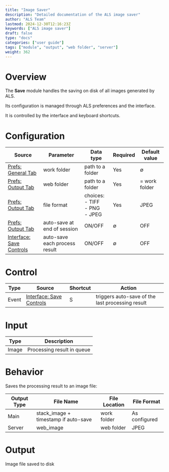 ```yaml
---
title: "Image Saver"
description: "Detailed documentation of the ALS image saver"
author: "ALS Team"
lastmod: 2024-12-30T12:16:23Z
keywords: ["ALS image saver"]
draft: false
type: "docs"
categories: ["user guide"]
tags: ["module", "output", "web folder", "server"]
weight: 362
---
```


# Overview

The **Save** module handles the saving on disk of all images generated by ALS.

Its configuration is managed through ALS preferences and the interface.

It is controlled by the interface and keyboard shortcuts.

# Configuration

| Source                                                                          | Parameter                     | Data type                           | Required | Default value        |
|---------------------------------------------------------------------------------|-------------------------------|-------------------------------------|----------|----------------------|
| [Prefs: General Tab](../../user-guide/preferences/general/#work-folder)         | work folder                   | path to a folder                    | Yes      | ∅                    |
| [Prefs: Output Tab](../../user-guide/preferences/output/#web-folder)            | web folder                    | path to a folder                    | Yes      | = work folder        |
| [Prefs: Output Tab](../../user-guide/preferences/output/#format)                | file format                   | choices:<br>- TIFF<br>- PNG<br>- JPEG | Yes      | JPEG                 |
| [Prefs: Output Tab](../../user-guide/preferences/output/#autosave-on-stop)     | auto-save at end of session   | ON/OFF                              | ∅        | OFF                  |
| [Interface: Save Controls](../../user-guide/ui/controls/#save-controls)         | auto-save each process result | ON/OFF                              | ∅        | OFF                  |

# Control

| Type      | Source                                                                          | Shortcut                                                                                        | Action                                                                                  |
|-----------|---------------------------------------------------------------------------------|--------------------------------------------------------------------------------------------------|-----------------------------------------------------------------------------------------|
| Event     | [Interface: Save Controls](../../user-guide/ui/controls/#save-controls)         | <span class="als-ks">S</span>                                                                    | triggers auto-save of the last processing result                                        |

# Input

| Type  | Description                              |
|-------|------------------------------------------|
| Image | Processing result in queue               |

# Behavior

Saves the processing result to an image file:

| Output Type | File Name                              | File Location         | File Format         |
|-------------|----------------------------------------|-----------------------|---------------------|
| Main        | stack_image + timestamp if auto-save   | work folder           | As configured       |
| Server      | web_image                              | web folder            | JPEG                |

# Output

Image file saved to disk